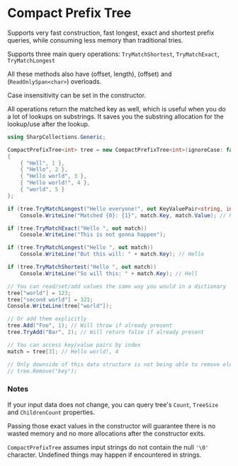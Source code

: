 # Compact Prefix Tree

Supports very fast construction, fast longest, exact and shortest prefix queries, while consuming less memory than traditional tries.

Supports three main query operations: `TryMatchShortest`, `TryMatchExact`, `TryMatchLongest`

All these methods also have (offset, length), (offset) and (`ReadOnlySpan<char>`) overloads.

Case insensitivity can be set in the constructor.

All operations return the matched key as well, which is useful when you do a lot of lookups on substrings.
It saves you the substring allocation for the lookup/use after the lookup.

```csharp
using SharpCollections.Generic;

CompactPrefixTree<int> tree = new CompactPrefixTree<int>(ignoreCase: false)
{
    { "Hell", 1 },
    { "Hello", 2 },
    { "Hello world", 3 },
    { "Hello world!", 4 },
    { "world", 5 }
};

if (tree.TryMatchLongest("Hello everyone!", out KeyValuePair<string, int> match))
    Console.WriteLine("Matched {0}: {1}", match.Key, match.Value); // Hello, 2

if (tree.TryMatchExact("Hello ", out match))
    Console.WriteLine("This is not gonna happen");

if (tree.TryMatchLongest("Hello ", out match))
    Console.WriteLine("But this will: " + match.Key); // Hello

if (tree.TryMatchShortest("Hello ", out match))
    Console.WriteLine("So will this: " + match.Key); // Hell

// You can read/set/add values the same way you would in a dictionary
tree["world"] = 123;
tree["second world"] = 321;
Console.WriteLine(tree["world"]);

// Or add them explicitly
tree.Add("Foo", 1); // Will throw if already present
tree.TryAdd("Bar", 2); // Will return false if already present

// You can access key/value pairs by index
match = tree[3]; // Hello world!, 4

// Only downside of this data structure is not being able to remove elements
// tree.Remove("key");
```

### Notes

If your input data does not change, you can query tree's `Count`, `TreeSize` and `ChildrenCount` properties.

Passing those exact values in the constructor will guarantee there is no wasted memory and no more allocations after the constructor exits.

`CompactPrefixTree` assumes input strings do not contain the null `'\0'` character.
Undefined things may happen if encountered in strings.